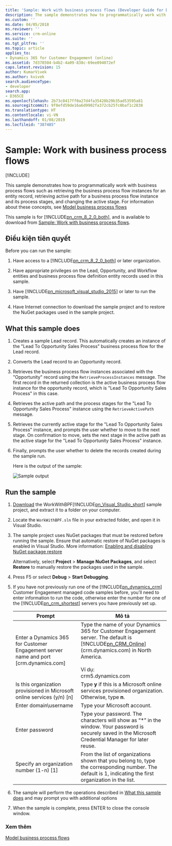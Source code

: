 ```yaml
---
title: 'Sample: Work with business process flows (Developer Guide for Dynamics 365 for Customer Engagement apps) | MicrosoftDocs'
description: The sample demonstrates how to programmatically work with business process flows such as retrieving the business process flow instances for an entity record, retrieving active path for a business process flow instance and its process stages, and changing the active stage.
ms.custom: ''
ms.date: 04/05/2018
ms.reviewer: ''
ms.service: crm-online
ms.suite: ''
ms.tgt_pltfrm: ''
ms.topic: article
applies_to:
- Dynamics 365 for Customer Engagement (online)
ms.assetid: 7d378504-b4b2-4a09-838c-69ee094072ef
caps.latest.revision: 15
author: KumarVivek
ms.author: kvivek
search.audienceType:
- developer
search.app:
- D365CE
ms.openlocfilehash: 2b73c0417ff0a27d4fa35428b29b35ad53595a81
ms.sourcegitcommit: 9f0efd59de16a6d9902fa372cb25fc0baf1c2838
ms.translationtype: HT
ms.contentlocale: vi-VN
ms.lasthandoff: 01/08/2019
ms.locfileid: "387485"
---
```

# <a name="sample-work-with-business-process-flows"></a>Sample: Work with business process flows

[!INCLUDE[](../includes/cc_applies_to_update_9_0_0.md)]

This sample demonstrates how to programmatically work with business process flows such as retrieving the business process flow instances for an entity record, retrieving active path for a business process flow instance and its process stages, and changing the active stage. For information about these concepts, see [Model business process flows](model-business-process-flows.md)  

 This sample is for [!INCLUDE[pn_crm_8_2_0_both](../includes/pn-crm-8-2-0-both.md)], and is available to download from [Sample: Work with business process flows](https://go.microsoft.com/fwlink/p/?LinkId=846108).  

<a name="BKMK_Prerequisites"></a>   
## <a name="prerequisites"></a>Điều kiện tiên quyết  
 Before you can run the sample:  

1. Have access to a [!INCLUDE[pn_crm_8_2_0_both](../includes/pn-crm-8-2-0-both.md)] or later organization.  

2. Have appropriate privileges on the Lead, Opportunity, and Workflow entities and business process  flow definition entity records used in this sample.  

3. Have [!INCLUDE[pn_microsoft_visual_studio_2015](../includes/pn-microsoft-visual-studio-2015.md)] or later to run the sample.  

4. Have Internet connection to download the sample project and to restore the NuGet packages used in the sample project.  

<a name="BKMK_WhatThisSampleDoes"></a>   
## <a name="what-this-sample-does"></a>What this sample does  

1.  Creates a sample Lead record. This automatically creates an instance of the "Lead To Opportunity Sales Process" business process flow for the Lead record.  

2.  Converts the Lead record to an Opportunity record.  


4.  Retrieves the business process flow instances associated with the "Opportunity" record using the `RetrieveProcessInstances` message. The first record in the returned collection is the active business process flow  instance for the opportunity record, which is "Lead To Opportunity Sales Process" in this case.  

5.  Retrieves the active path and the process stages for the "Lead To Opportunity Sales Process" instance using the `RetrieveActivePath` message.  

6.  Retrieves the currently active stage for the "Lead To Opportunity Sales Process" instance, and prompts the user whether to move to the next stage. On confirmation to move, sets the next stage in the active path as the active stage for the "Lead To Opportunity Sales Process" instance.  

7.  Finally, prompts the user whether to delete the records created during the sample run.  

     Here is the output of the sample:  

    ![Sample output](media/work-with-bpf-sample-output.png "Sample output")  

<a name="BKMK_runSample"></a>   
## <a name="run-the-sample"></a>Run the sample  

1. [Download](https://go.microsoft.com/fwlink/p/?LinkId=846108) the WorkWithBPF[!INCLUDE[pn_Visual_Studio_short](../includes/pn-visual-studio-short.md)] sample project, and extract it to a folder on your computer.  

2. Locate the `WorkWithBPF.sln` file in your extracted folder, and open it in Visual Studio.  

3. The sample project uses NuGet packages that must be restored before running the sample. Ensure that automatic restore of NuGet packages is enabled in Visual Studio. More information: [Enabling and disabling NuGet package restore](https://go.microsoft.com/fwlink/?linkid=846106)  

    Alternatively, select **Project** > **Manage NuGet Packages**, and select **Restore** to manually restore the packages used in the sample.  

4. Press F5 or select **Debug** > **Start Debugging**.  

5. If you have not previously run one of the [!INCLUDE[pn_dynamics_crm](../includes/pn-dynamics-crm.md)] Customer Engagement managed code samples before, you’ll need to enter information to run the code, otherwise enter the number for one of the [!INCLUDE[pn_crm_shortest](../includes/pn-crm-shortest.md)] servers you have previously set up.  


   |                                 Prompt                                  |                                                                                             Mô tả                                                                                             |
   |-------------------------------------------------------------------------|-----------------------------------------------------------------------------------------------------------------------------------------------------------------------------------------------------|
   |      Enter a Dynamics 365 for Customer Engagement server name and port [crm.dynamics.com]       | Type the name of your Dynamics 365 for Customer Engagement server. The default is [!INCLUDE[pn_CRM_Online](../includes/pn-crm-online.md)] (crm.dynamics.com) in North America.<br /><br /> Ví dụ:  <br />crm5.dynamics.com |
   | Is this organization provisioned in Microsoft online services (y/n) [n] |                                                 Type **y** if this is a Microsoft online services provisioned organization. Otherwise, type **n**.                                                  |
   |                          Enter domain\username                          |                                                                                    Type your Microsoft account.                                                                                     |
   |                             Enter password                              |                      Type your password. The characters will show as “\*” in the window. Your password is securely saved in the Microsoft Credential Manager for later reuse.                       |
   |                Specify an organization number (1-n) [1]                 |                      From the list of organizations shown that you belong to, type the corresponding number. The default is 1, indicating the first organization in the list.                       |


6. The sample will perform the operations described in [What this sample does](sample-insert-update-record-upsert.md#BKMK_WhatThisSampleDoes) and may prompt you with additional options  

7. When the sample is complete, press ENTER to close the console window.  

### <a name="see-also"></a>Xem thêm  
 [Model business process flows](model-business-process-flows.md)
